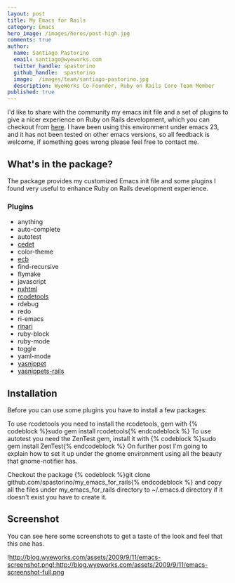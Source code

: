 ```yaml
---
layout: post
title: My Emacs for Rails
category: Emacs
hero_image: /images/heros/post-high.jpg
comments: true
author:
  name: Santiago Pastorino
  email: santiago@wyeworks.com
  twitter_handle: spastorino
  github_handle:  spastorino
  image:  /images/team/santiago-pastorino.jpg
  description: WyeWorks Co-Founder, Ruby on Rails Core Team Member
published: true
---
```

I'd like to share with the community my emacs init file and a set of plugins to give a nicer experience on Ruby on Rails development, which you can checkout from [here](http://github.com/spastorino/my_emacs_for_rails/tree/master).
I have been using this environment under emacs 23, and it has not been tested on other emacs versions, so all feedback is welcome, if something goes wrong please feel free to contact me.

<!--more-->

## What's in the package?

The package provides my customized Emacs init file and some plugins I found very useful to enhance Ruby on Rails development experience.

### Plugins

* anything
* auto-complete
* autotest
* [cedet](http://cedet.sourceforge.net/)
* color-theme
* [ecb](http://ecb.sourceforge.net/)
* find-recursive
* flymake
* javascript
* [nxhtml](http://ourcomments.org/Emacs/nXhtml/doc/nxhtml.html)
* [rcodetools](http://eigenclass.org/hiki.rb?rcodetools)
* rdebug
* redo
* ri-emacs
* [rinari](http://rinari.rubyforge.org/)
* ruby-block
* ruby-mode
* toggle
* yaml-mode
* [yasnippet](http://code.google.com/p/yasnippet/)
* [yasnippets-rails](http://github.com/eschulte/yasnippets-rails/tree/master)

## Installation

Before you can use some plugins you have to install a few packages:

To use rcodetools you need to install the rcodetools, gem with
{% codeblock %}sudo gem install rcodetools{% endcodeblock %}
To use autotest you need the ZenTest gem, install it with
{% codeblock %}sudo gem install ZenTest{% endcodeblock %}
On further post I'm going to explain how to set it up under the gnome environment using all the beauty that gnome-notifier has.

Checkout the package
{% codeblock %}git clone github.com/spastorino/my_emacs_for_rails{% endcodeblock %}
 and copy all the files under my_emacs_for_rails directory to ~/.emacs.d directory if it doesn't exist you have to create it.

## Screenshot

You can see here some screenshots to get a taste of the look and feel that this one has.

!http://blog.wyeworks.com/assets/2009/9/11/emacs-screenshot.png!:http://blog.wyeworks.com/assets/2009/9/11/emacs-screenshot-full.png

